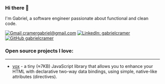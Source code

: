 ### Hi there 👋

I'm Gabriel, a software engineer passionate about functional and clean code.


[![Gmail cramergabriel@gmail.com](https://img.shields.io/badge/-cramergabriel@gmail.com-c14438?style=flat&logo=Gmail&logoColor=white&link=mailto:cramergabriel@gmail.com)](mailto:cramergabriel@gmail.com)
[![LinkedIn: gabrielcramer](https://img.shields.io/badge/-gabrielcramer-blue?flat&logo=linkedin&logoColor=white&color=0D76A8&link=https://www.linkedin.com/in/gabrielcramer/)](https://www.linkedin.com/in/gabrielcramer/)
[![GitHub gabrielcramer](https://img.shields.io/github/followers/gabrielcramer?label=follow&style=social)](https://github.com/gabrielcramer)

### Open source projects I love:
---
- [vox](https://github.com/voxjs/vox) - a tiny (≈7KB) JavaScript library that allows you to enhance your HTML with declarative two-way data bindings, using simple, native-like attributes (directives).

<!--
**gabrielcramer/gabrielcramer** is a ✨ _special_ ✨ repository because its `README.md` (this file) appears on your GitHub profile.

Here are some ideas to get you started:

- 🔭 I’m currently working on ...
- 🌱 I’m currently learning ...
- 👯 I’m looking to collaborate on ...
- 🤔 I’m looking for help with ...
- 💬 Ask me about ...
- 📫 How to reach me: ...
- 😄 Pronouns: ...
- ⚡ Fun fact: ...
-->
